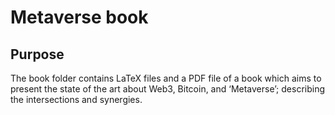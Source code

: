 # Metaverse book

## Purpose

The book folder contains LaTeX files and a PDF file of a book which aims to present the state of the art about Web3, Bitcoin, and ‘Metaverse’; describing the intersections and synergies.